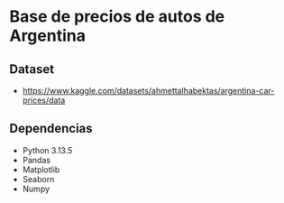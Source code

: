 # Base de precios de autos de Argentina

## Dataset
- https://www.kaggle.com/datasets/ahmettalhabektas/argentina-car-prices/data

## Dependencias
- Python 3.13.5
- Pandas
- Matplotlib
- Seaborn
- Numpy